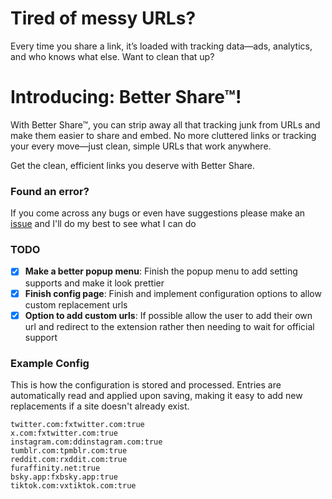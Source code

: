 # Tired of messy URLs?
Every time you share a link, it’s loaded with tracking data—ads, analytics, and who knows what else. Want to clean that up?

# Introducing: Better Share™!
With Better Share™, you can strip away all that tracking junk from URLs and make them easier to share and embed. No more cluttered links or tracking your every move—just clean, simple URLs that work anywhere.

Get the clean, efficient links you deserve with Better Share.

### Found an error?
If you come across any bugs or even have suggestions please make an [issue](https://github.com/LeCloutPanda/BetterShare/issues) and I'll do my best to see what I can do

### TODO
- [x] **Make a better popup menu**: Finish the popup menu to add setting supports and make it look prettier
- [x] **Finish config page**: Finish and implement configuration options to allow custom replacement urls
- [x] **Option to add custom urls**: If possible allow the user to add their own url and redirect to the extension rather then needing to wait for official support

### Example Config
This is how the configuration is stored and processed. Entries are automatically read and applied upon saving, making it easy to add new replacements if a site doesn't already exist.
```
twitter.com:fxtwitter.com:true
x.com:fxtwitter.com:true
instagram.com:ddinstagram.com:true
tumblr.com:tpmblr.com:true
reddit.com:rxddit.com:true
furaffinity.net:true
bsky.app:fxbsky.app:true
tiktok.com:vxtiktok.com:true
```